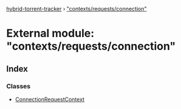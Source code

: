 [hybrid-torrent-tracker](../README.md) › ["contexts/requests/connection"](_contexts_requests_connection_.md)

# External module: "contexts/requests/connection"

## Index

### Classes

* [ConnectionRequestContext](../classes/_contexts_requests_connection_.connectionrequestcontext.md)
